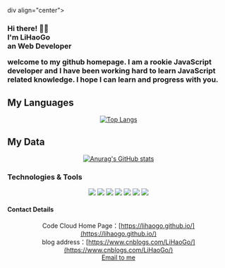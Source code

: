 div align="center">

<h3>Hi there! 👋🤓<br>I'm LiHaoGo<br>an Web Developer

welcome to my github homepage. I am a rookie JavaScript developer and I have been working hard to learn JavaScript related knowledge. I hope I can learn and progress with you.

</div>


## My Languages


<div align="center">

[![Top Langs](https://github-readme-stats.vercel.app/api/top-langs/?username=LiHaoGo&hide=html&layout=compact)](https://github.com/anuraghazra/github-readme-stats)

</div>


## My Data

<div align="center">

[![Anurag's GitHub stats](https://github-readme-stats.vercel.app/api?username=LiHaoGo&count_private=true&theme=flag-india)](https://github.com/anuraghazra/github-readme-stats)

</div>

### Technologies & Tools


<div align="center">

![](https://img.shields.io/badge/<OS>-<jQuery>-informational?style=flat&logo=<LOGO_NAME>&logoColor=white&color=2bbc8a)
![](https://img.shields.io/badge/<Editor>-<VSCode>-informational?style=flat&logo=<LOGO_NAME>&logoColor=white&color=2bbc8a)
![](https://img.shields.io/badge/<code>-<JavaScript>-informational?style=flat&logo=<LOGO_NAME>&logoColor=white&color=2bbc8a)
![](https://img.shields.io/badge/<code>-<Vue>-informational?style=flat&logo=<LOGO_NAME>&logoColor=white&color=2bbc8a)
![](https://img.shields.io/badge/<shell>-<Bootstrap>-informational?style=flat&logo=<LOGO_NAME>&logoColor=white&color=2bbc8a)
![](https://img.shields.io/badge/<shell>-<Layui>-informational?style=flat&logo=<LOGO_NAME>&logoColor=white&color=2bbc8a)
![](https://img.shields.io/badge/<database>>-<Mysql>-informational?style=flat&logo=<LOGO_NAME>&logoColor=white&color=2bbc8a)

</div>

#### Contact Details

<div align="center">

Code Cloud Home Page：[https://lihaogo.github.io/](https://lihaogo.github.io/)<br>
blog address：[https://www.cnblogs.com/LiHaoGo/](https://www.cnblogs.com/LiHaoGo/)<br>
[Email to me](mailto:lihaogo0222@163.com)

</div>


